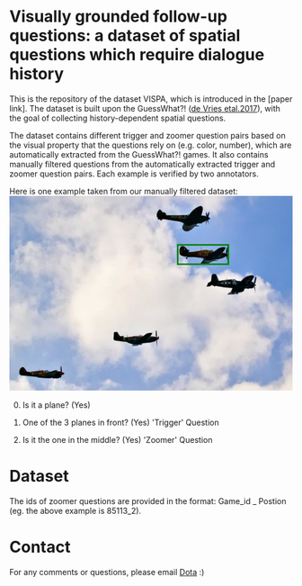 

# Visually grounded follow-up questions: a dataset of spatial questions which require dialogue history
This is the repository of the dataset VISPA, which is introduced in the [paper link]. The dataset is built upon the GuessWhat?! ([de Vries etal.2017](https://arxiv.org/abs/1611.08481)), with the goal of collecting history-dependent spatial questions. 

The dataset contains different trigger and zoomer question pairs based on the visual property that the questions rely on (e.g. color, number), which are automatically extracted from the GuessWhat?! games. It also contains manually filtered questions from the automatically extracted trigger and zoomer question pairs. Each example is verified by two annotators.

Here is one example taken from our manually filtered dataset: ![alt text](/example/plane_example.PNG)

0. Is it a plane? (Yes)

1. One of the 3 planes in front? (Yes)  'Trigger' Question

2. Is it the one in the middle? (Yes) 'Zoomer' Question

# Dataset 
The ids of zoomer questions are provided in the format: Game_id _ Postion (eg. the above example is 85113_2). 
# Contact
For any comments or questions, please email [Dota](mailto:tianai.dong@studenti.unitn.it) :)
